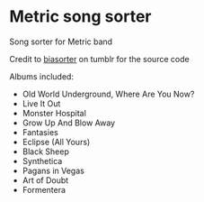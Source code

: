 # Metric song sorter
Song sorter for Metric band

Credit to [biasorter](https://biasorter.tumblr.com/) on tumblr for the source code

Albums included:
- Old World Underground, Where Are You Now?
- Live It Out
- Monster Hospital
- Grow Up And Blow Away
- Fantasies
- Eclipse (All Yours)
- Black Sheep
- Synthetica
- Pagans in Vegas
- Art of Doubt
- Formentera
